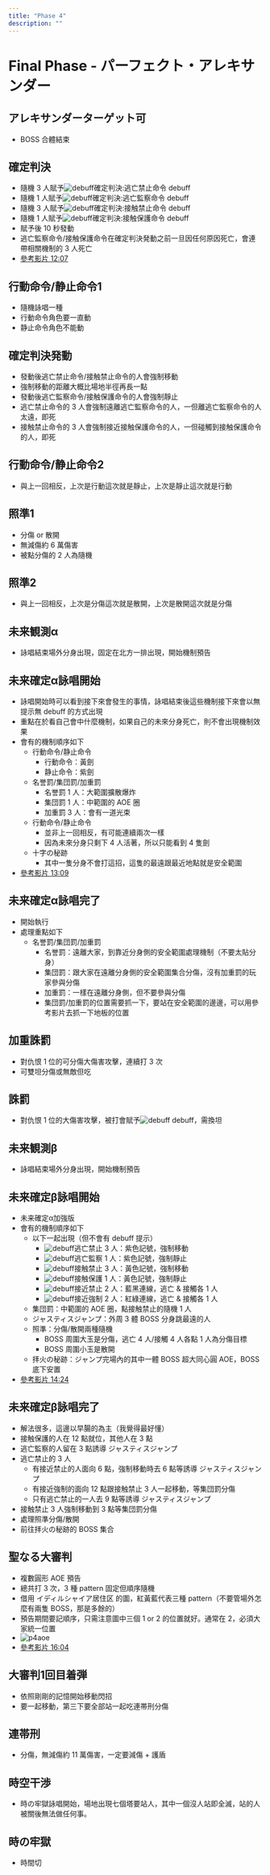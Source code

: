 ```yaml
---
title: "Phase 4"
description: ""
---
```


# Final Phase - パーフェクト・アレキサンダー

<Timeline>
  <template v-slot:timeline-content>
    <li><span>0:00</span><RouterLink to="#アレキサンダーターゲット可">アレキサンダーターゲット可</RouterLink></li>
    <li><span>0:15</span><RouterLink to="#確定判決">確定判決</RouterLink></li>
    <li><span>0:22</span><RouterLink to="#行動命令/静止命令1">行動命令/静止命令1</RouterLink></li>
    <li><span>0:25</span><RouterLink to="#確定判決発動">確定判決発動</RouterLink></li>
    <li><span>0:32</span><RouterLink to="#行動命令/静止命令2">行動命令/静止命令2</RouterLink></li>
    <li><span>0:42</span><RouterLink to="#照準1">照準1</RouterLink></li>
    <li><span>0:48</span><RouterLink to="#照準2">照準2</RouterLink></li>
    <li><span>1:03</span><RouterLink to="#未来観測α">未来観測α</RouterLink></li>
    <li><span>1:07</span><RouterLink to="#未来確定α詠唱開始">未来確定α詠唱開始</RouterLink></li>
    <li><span>1:28</span><RouterLink to="#未来確定α詠唱完了">未来確定α詠唱完了</RouterLink></li>
    <li><span>1:46</span><RouterLink to="#アレキサンダー再出現">アレキサンダー再出現</RouterLink></li>
    <li><span>1:54</span><RouterLink to="#加重誅罰">加重誅罰</RouterLink></li>
    <li><span>2:02</span><RouterLink to="#誅罰">誅罰</RouterLink></li>
    <li><span>2:18</span><RouterLink to="#未来観測β">未来観測β</RouterLink></li>
    <li><span>2:22</span><RouterLink to="#未来確定β詠唱開始">未来確定β詠唱開始</RouterLink></li>
    <li><span>2:56</span><RouterLink to="#未来確定β詠唱完了">未来確定β詠唱完了</RouterLink></li>
    <li><span>3:25</span><RouterLink to="#アレキサンダー再出現">アレキサンダー再出現</RouterLink></li>
    <li><span>3:33</span><RouterLink to="#加重誅罰">加重誅罰</RouterLink></li>
    <li><span>3:41</span><RouterLink to="#誅罰">誅罰</RouterLink></li>
    <li><span>3:52</span><RouterLink to="#聖なる大審判">聖なる大審判</RouterLink></li>
    <li><span>4:04</span><RouterLink to="#大審判1回目着弾">大審判1回目着弾</RouterLink></li>
    <li><span>4:08</span><RouterLink to="#連帯刑">連帯刑</RouterLink></li>
    <li><span>4:18</span><RouterLink to="#加重誅罰">加重誅罰</RouterLink></li>
    <li><span>4:27</span><RouterLink to="#誅罰">誅罰</RouterLink></li>
    <li><span>4:37</span><RouterLink to="#聖なる大審判">聖なる大審判</RouterLink></li>
    <li><span>4:49</span><RouterLink to="#大審判1回目着弾">大審判1回目着弾</RouterLink></li>
    <li><span>4:54</span><RouterLink to="#連帯刑">連帯刑</RouterLink></li>
    <li><span>5:08</span><RouterLink to="#時空干渉">時空干渉</RouterLink></li>
    <li><span>5:58</span><RouterLink to="#時の牢獄">時の牢獄</RouterLink></li>
  </template>
</Timeline>

## アレキサンダーターゲット可
- BOSS 合體結束

## 確定判決
- 隨機 3 人賦予![debuff](015000-015217.png)確定判決:逃亡禁止命令 debuff
- 隨機 1 人賦予![debuff](015000-015218.png)確定判決:逃亡監察命令 debuff
- 隨機 3 人賦予![debuff](015000-015215.png)確定判決:接触禁止命令 debuff
- 隨機 1 人賦予![debuff](015000-015216.png)確定判決:接触保護命令 debuff
- 賦予後 10 秒發動
- 逃亡監察命令/接触保護命令在確定判決発動之前一旦因任何原因死亡，會連帶相關機制的 3 人死亡
- [參考影片 12:07](https://www.twitch.tv/videos/522822933?t=00h12m07s)

## 行動命令/静止命令1
- 隨機詠唱一種
- 行動命令角色要一直動
- 静止命令角色不能動

## 確定判決発動
- 發動後逃亡禁止命令/接触禁止命令的人會強制移動
- 強制移動的距離大概比場地半徑再長一點
- 發動後逃亡監察命令/接触保護命令的人會強制靜止
- 逃亡禁止命令的 3 人會強制遠離逃亡監察命令的人，一但離逃亡監察命令的人太遠，即死
- 接触禁止命令的 3 人會強制接近接触保護命令的人，一但碰觸到接触保護命令的人，即死

## 行動命令/静止命令2
- 與上一回相反，上次是行動這次就是靜止，上次是靜止這次就是行動

## 照準1
- 分傷 or 散開
- 無減傷約 6 萬傷害
- 被點分傷的 2 人為隨機

## 照準2
- 與上一回相反，上次是分傷這次就是散開，上次是散開這次就是分傷

## 未来観測α
- 詠唱結束場外分身出現，固定在北方一排出現，開始機制預告

## 未来確定α詠唱開始
- 詠唱開始時可以看到接下來會發生的事情，詠唱結束後這些機制接下來會以無提示無 debuff 的方式出現
- 重點在於看自己會中什麼機制，如果自己的未來分身死亡，則不會出現機制效果
- 會有的機制順序如下
  - 行動命令/静止命令
    - 行動命令：黃劍
    - 静止命令：紫劍
  - 名誉罰/集団罰/加重罰
    - 名誉罰 1 人：大範圍擴散爆炸
    - 集団罰 1 人：中範圍的 AOE 圈
    - 加重罰 3 人：會有一道光束
  - 行動命令/静止命令
    - 並非上一回相反，有可能連續兩次一樣
    - 因為未來分身只剩下 4 人活著，所以只能看到 4 隻劍
  - 十字の秘跡
    - 其中一隻分身不會打這招，這隻的最遠跟最近地點就是安全範圍
- [參考影片 13:09](https://www.twitch.tv/videos/522822933?t=00h13m09s)

## 未来確定α詠唱完了
- 開始執行
- 處理重點如下
  - 名誉罰/集団罰/加重罰
    - 名誉罰：遠離大家，到靠近分身側的安全範圍處理機制（不要太貼分身）
    - 集団罰：跟大家在遠離分身側的安全範圍集合分傷，沒有加重罰的玩家參與分傷
    - 加重罰：一樣在遠離分身側，但不要參與分傷
    - 集団罰/加重罰的位置需要抓一下，要站在安全範圍的邊邊，可以用參考影片去抓一下地板的位置

## 加重誅罰
- 對仇恨 1 位的可分傷大傷害攻擊，連續打 3 次
- 可雙坦分傷或無敵但吃

## 誅罰
- 對仇恨 1 位的大傷害攻擊，被打會賦予![debuff](015000-015053.png) debuff，需換坦

## 未来観測β
- 詠唱結束場外分身出現，開始機制預告

## 未来確定β詠唱開始
- 未来確定α加強版
- 會有的機制順序如下
  - 以下一起出現（但不會有 debuff 提示）
    - ![debuff](015000-015217.png)逃亡禁止 3 人：紫色記號，強制移動
    - ![debuff](015000-015218.png)逃亡監察 1 人：紫色記號，強制靜止
    - ![debuff](015000-015215.png)接触禁止 3 人：黃色記號，強制移動
    - ![debuff](015000-015216.png)接触保護 1 人：黃色記號，強制靜止
    - ![debuff](015000-015742.png)接近禁止 2 人：藍黑連線，逃亡 & 接觸各 1 人
    - ![debuff](015000-015741.png)接近強制 2 人：紅綠連線，逃亡 & 接觸各 1 人
  - 集団罰：中範圍的 AOE 圈，點接触禁止的隨機 1 人
  - ジャスティスジャンプ：外周 3 體 BOSS 分身跳最遠的人
  - 照準：分傷/散開兩種隨機
    - BOSS 周圍大玉是分傷，逃亡 4 人/接觸 4 人各點 1 人為分傷目標
    - BOSS 周圍小玉是散開
  - 拝火の秘跡：ジャンプ完場內的其中一體 BOSS 超大同心圓 AOE，BOSS 底下安置
- [參考影片 14:24](https://www.twitch.tv/videos/522822933?t=00h14m24s)

## 未来確定β詠唱完了
- 解法很多，這邊以早腸的為主（我覺得最好懂）
- 接触保護的人在 12 點就位，其他人在 3 點
- 逃亡監察的人留在 3 點誘導 ジャスティスジャンプ
- 逃亡禁止的 3 人
  - 有接近禁止的人面向 6 點，強制移動時去 6 點等誘導 ジャスティスジャンプ
  - 有接近強制的面向 12 點跟接触禁止 3 人一起移動，等集団罰分傷
  - 只有逃亡禁止的一人去 9 點等誘導 ジャスティスジャンプ
- 接触禁止 3 人強制移動到 3 點等集団罰分傷
- 處理照準分傷/散開
- 前往拝火の秘跡的 BOSS 集合

## 聖なる大審判
- 複數圓形 AOE 預告
- 總共打 3 次，3 種 pattern 固定但順序隨機
- 借用 イディルシャイア居住区 的圖，紅黃藍代表三種 pattern（不要管場外怎麼有兩隻 BOSS，那是多餘的）
- 預告期間要記順序，只需注意圖中三個 1 or 2 的位置就好。通常在 2，必須大家統一位置
- ![p4aoe](p4aoe.png)
- [參考影片 16:04](https://www.twitch.tv/videos/522822933?t=00h16m04s)

## 大審判1回目着弾
- 依照剛剛的記憶開始移動閃招
- 要一起移動，第三下要全部站一起吃連帯刑分傷

## 連帯刑
- 分傷，無減傷約 11 萬傷害，一定要減傷 + 護盾

## 時空干渉
- 時の牢獄詠唱開始，場地出現七個塔要站人，其中一個沒人站即全滅，站的人被關後無法做任何事。

## 時の牢獄
- 時間切